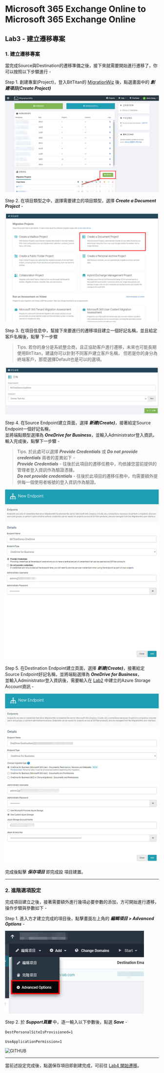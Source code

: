 # Microsoft 365 Exchange Online to Microsoft 365 Exchange Online

## Lab3 - 建立遷移專案

### 1. 建立遷移專案

當完成Source與Destination的遷移準備之後，接下來就需要開始進行遷移了，你可以按照以下步驟進行 - 

Step 1. 創建專案(Project)，登入BitTitan的 [MigrationWiz](https://migrationwiz.bittitan.com/app/) 後，點選畫面中的 ***創建項目(Create Project)***

![GITHUB](https://github.com/MarkChang-Core/BitTitan/blob/main/Microsoft%20365%20Exchange%20Online%20to%20Microsoft%20365%20Exchange%20Online/Image/image2-1.jpg)<br>

Step 2. 在項目類型之中，選擇需要建立的項目類型，選擇 ***Create a Document Project*** -

![GITHUB](https://github.com/MarkChang-Core/BitTitan/blob/main/OneDriveToOneDrive/image/image-onedrive3-1.jpg)<br>

Step 3. 在項目信息中，幫接下來要進行的遷移項目建立一個好記名稱，並且給定客戶名稱後，點擊 下一步驟

> Tips. 若你的身分是系統整合商，且正協助客戶進行遷移，未來也可能長期使用BitTitan，建議你可以針對不同客戶建立客戶名稱，
但若是你的身分為終端客戶，那麼選擇Default也是可以的選項。 

![GITHUB](https://github.com/MarkChang-Core/BitTitan/blob/main/OneDriveToOneDrive/image/image-onedrive3-0.jpg)<br>

Step 4. 在Source Endpoint建立頁面，選擇 ***新建(Create)***，接著給定Source Endpoint一個好記名稱，<br>
並將端點類型選擇為 ***OneDrive for Business***，並輸入Administrator登入資訊，輸入完成後，點擊下一步驟 -

> Tips. 於此處可以選擇 ***Provide Credentials*** 或 ***Do not provide credentials*** 兩者的差異如下 - <br>
> ***Provide Credentials*** - 往後於此項目的遷移任務中，均依據您當前提供的管理者登入資訊作為驗證憑據。<br>
> ***Do not provide credentials*** - 往後於此項目的遷移任務中，均需要額外提供每一個使用者帳號的登入資訊作為驗證。<br>

![GITHUB](https://github.com/MarkChang-Core/BitTitan/blob/main/OneDriveToOneDrive/image/image-onedrive3-2.jpg)<br>

Step 5. 在Destination Endpoint建立頁面，選擇 ***新建(Create)***，接著給定Source Endpoint好記名稱，並將端點選擇為 ***OneDrive for Business***，<br>
並輸入Administrator登入資訊後，需要輸入在 [Lab2](https://github.com/MarkChang-Core/BitTitan/blob/main/OneDriveToOneDrive/Lab2.md#1-azure-storage-account) 中建立的Azure Storage Account資訊 -

![GITHUB](https://github.com/MarkChang-Core/BitTitan/blob/main/OneDriveToOneDrive/image/image-onedrive3-3.jpg)<br>

完成後點擊 ***保存項目*** 即完成設 項目建置。

---

###  2. 進階選項設定

完成項目建立之後，接著需要額外進行幾項必要參數的添加，方可開始進行遷移，操作步驟與參數如下 - 

Step 1. 進入方才建立完成的項目後，點擊畫面左上角的 ***編輯項目 > Advanced Options*** -

![GITHUB](https://github.com/MarkChang-Core/BitTitan/blob/main/OneDriveToOneDrive/image/image-onedrive3-4.jpg)<br>

Step 2. 於 ***Support頁籤*** 中，逐一輸入以下參數後，點選 ***Save*** -<br>

```DestPersonalSiteIsProvisioned=1```<br>

```UseApplicationPermission=1```<br>

![GITHUB](https://github.com/MarkChang-Core/BitTitan/blob/main/OneDriveToOneDrive/image/image-onedrive3-5.jpg)<br>

---

當前述設定完成後，點選保存項目即創建完成，可前往 [Lab4 開始遷移](https://github.com/MarkChang-Core/BitTitan/blob/main/OneDriveToOneDrive/Lab4.md)。
